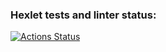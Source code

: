 ### Hexlet tests and linter status:
[![Actions Status](https://github.com/maximimby/js-web-development-project-lvl4/workflows/hexlet-check/badge.svg)](https://github.com/maximimby/js-web-development-project-lvl4/actions)